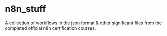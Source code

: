 # n8n_stuff
A collection of workflows in the json format &amp; other significant files from the completed official n8n certification courses.
